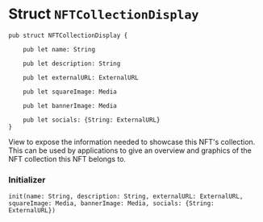 # Struct `NFTCollectionDisplay`

```cadence
pub struct NFTCollectionDisplay {

    pub let name: String

    pub let description: String

    pub let externalURL: ExternalURL

    pub let squareImage: Media

    pub let bannerImage: Media

    pub let socials: {String: ExternalURL}
}
```

View to expose the information needed to showcase this NFT's
collection. This can be used by applications to give an overview and
graphics of the NFT collection this NFT belongs to.

### Initializer

```cadence
init(name: String, description: String, externalURL: ExternalURL, squareImage: Media, bannerImage: Media, socials: {String: ExternalURL})
```


